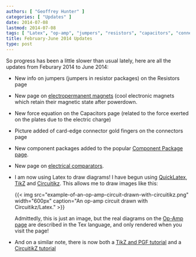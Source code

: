 ```yaml
---
authors: [ "Geoffrey Hunter" ]
categories: [ "Updates" ]
date: 2014-07-08
lastmod: 2014-07-08
tags: [ "Latex", "op-amp", "jumpers", "resistors", "capacitors", "connectors", "component packages", "circuitikz", "tikz" ] 
title: February-June 2014 Updates
type: post
---
```


So progress has been a little slower than usual lately, here are all the updates from Feburary 2014 to June 2014:

* New info on jumpers (jumpers in resistor packages) on the Resistors page

* New page on [electropermanent magnets](/electronics/components/electropermanent-magnets-epms) (cool electronic magnets which retain their magnetic state after powerdown.

* New force equation on the Capacitors page (related to the force exerted on the plates due to the electric charge)

* Picture added of card-edge connector gold fingers on the connectors page

* New component packages added to the popular [Component Package page](/pcb-design/component-packages/).

* New page on [electrical comparators](/electronics/components/comparators).
		
* I am now using Latex to draw diagrams! I have begun using [QuickLatex](http://quicklatex.com/), [TikZ](http://www.texample.net/tikz/) and [Circuitikz](http://www.ctan.org/pkg/circuitikz). This allows me to draw images like this:

    {{< img src="example-of-an-op-amp-circuit-drawn-with-circuitikz.png" width="600px" caption="An op-amp circuit drawn with Circuitikz/Latex." >}}

    Admittedly, this is just an image, but the real diagrams on the [Op-Amp page](/electronics/components/op-amps) are described in the Tex language, and only rendered when you visit the page!

* And on a similar note, there is now both a [TikZ and PGF tutorial](/programming/languages/tex/tikz-and-pgf-tutorial) and a [CircuitikZ tutorial](/programming/languages/tex/drawing-schematics-with-tikz-and-circuitikz)